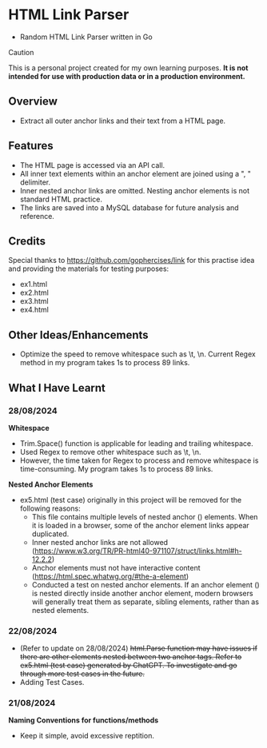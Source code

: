 # HTML Link Parser
- Random HTML Link Parser written in Go
> [!CAUTION]
> This is a personal project created for my own learning purposes.
> **It is not intended for use with production data or in a production environment.**

## Overview
- Extract all outer anchor links and their text from a HTML page.

## Features
- The HTML page is accessed via an API call.
- All inner text elements within an anchor element are joined using a ", " delimiter.
- Inner nested anchor links are omitted. Nesting anchor elements is not standard HTML practice.
- The links are saved into a MySQL database for future analysis and reference.

## Credits
Special thanks to https://github.com/gophercises/link for this practise idea and providing the materials for testing purposes:
- ex1.html
- ex2.html
- ex3.html
- ex4.html

## Other Ideas/Enhancements
- Optimize the speed to remove whitespace such as \t, \n. Current Regex method in my program takes 1s to process 89 links.

## What I Have Learnt
### 28/08/2024
**Whitespace**
- Trim.Space() function is applicable for leading and trailing whitespace.
- Used Regex to remove other whitespace such as \t, \n.
- However, the time taken for Regex to process and remove whitespace is time-consuming. My program takes 1s to process 89 links.

**Nested Anchor Elements**
- ex5.html (test case) originally in this project will be removed for the following reasons:
  - This file contains multiple levels of nested anchor (<a>) elements. When it is loaded in a browser, some of the anchor element links appear duplicated.
  - Inner nested anchor links are not allowed (https://www.w3.org/TR/PR-html40-971107/struct/links.html#h-12.2.2)
  - Anchor elements must not have interactive content (https://html.spec.whatwg.org/#the-a-element)
  - Conducted a test on nested anchor elements. If an anchor element (<a>) is nested directly inside another anchor element, modern browsers will generally treat them as separate, sibling elements, rather than as nested elements.


### 22/08/2024
- (Refer to update on 28/08/2024) ~~html.Parse function may have issues if there are other elements nested between two anchor tags. Refer to ex5.html (test case) generated by ChatGPT. To investigate and go through more test cases in the future.~~
- Adding Test Cases.

### 21/08/2024
**Naming Conventions for functions/methods**
- Keep it simple, avoid excessive reptition.


